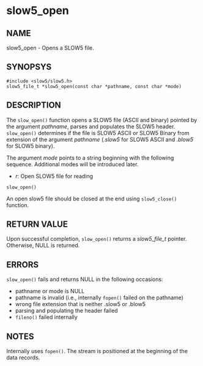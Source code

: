 # slow5_open

## NAME
slow5_open - Opens a SLOW5 file.

## SYNOPSYS
```
#include <slow5/slow5.h>
slow5_file_t *slow5_open(const char *pathname, const char *mode)
```

## DESCRIPTION

The `slow_open()` function opens a SLOW5 file (ASCII and binary) pointed by the argument *pathname*, parses and populates the SLOW5 header. `slow_open()` determines if the file is SLOW5 ASCII or SLOW5 Binary from extension of the argument *pathname* (*.slow5* for SLOW5 ASCII and *.blow5* for SLOW5 binary).

The argument *mode* points to a string beginning with the following sequence. Additional modes will be introduced later.
- *r*:
    Open SLOW5 file for reading

`slow_open()`

An open slow5 file should be closed at the end using `slow5_close()` function.


## RETURN VALUE
Upon successful completion, `slow_open()` returns a *slow5_file_t* pointer. Otherwise, NULL is returned.

## ERRORS

`slow_open()` fails and returns NULL in the following occasions:
- pathname or mode is NULL
- pathname is invalid (i.e., internally `fopen()` failed on the pathname)
- wrong file extension that is neither .slow5 or .blow5
- parsing and populating the header failed
- `fileno()` failed internally

## NOTES
Internally uses `fopen()`. The stream is positioned at the beginning of the data records.
